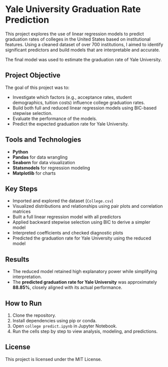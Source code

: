 # Yale University Graduation Rate Prediction

This project explores the use of linear regression models to predict graduation rates of colleges in the United States based on institutional features. Using a cleaned dataset of over 700 institutions, I aimed to identify significant predictors and build models that are interpretable and accurate.

The final model was used to estimate the graduation rate of Yale University.

## Project Objective

The goal of this project was to:
- Investigate which factors (e.g., acceptance rates, student demographics, tuition costs) influence college graduation rates.
- Build both full and reduced linear regression models using BIC-based stepwise selection.
- Evaluate the performance of the models.
- Predict the expected graduation rate for Yale University.

## Tools and Technologies

- **Python**
- **Pandas** for data wrangling
- **Seaborn** for data visualization
- **Statsmodels** for regression modeling
- **Matplotlib** for charts

## Key Steps

- Imported and explored the dataset (`College.csv`)
- Visualized distributions and relationships using pair plots and correlation matrices
- Built a full linear regression model with all predictors
- Applied backward stepwise selection using BIC to derive a simpler model
- Interpreted coefficients and checked diagnostic plots
- Predicted the graduation rate for Yale University using the reduced model

## Results

- The reduced model retained high explanatory power while simplifying interpretation.
- The **predicted graduation rate for Yale University** was approximately **88.85%**, closely aligned with its actual performance.


## How to Run

1. Clone the repository.
2. Install dependencies using pip or conda.
3. Open `college predict.ipynb` in Jupyter Notebook.
4. Run the cells step by step to view analysis, modeling, and predictions.

## License

This project is licensed under the MIT License.


